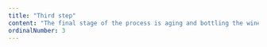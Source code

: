 ```yaml
---
title: "Third step"
content: "The final stage of the process is aging and bottling the wine. Red wine is usually transferred to oak barrels while white wines are preferably stored in steel tanks."
ordinalNumber: 3
---
```

